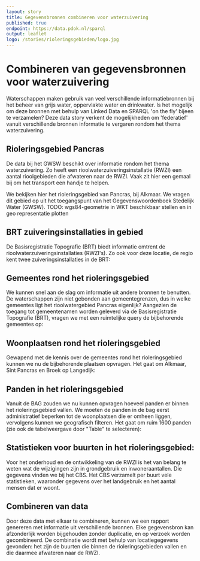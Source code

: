 ```yaml
---
layout: story
title: Gegevensbronnen combineren voor waterzuivering
published: true
endpoint: https://data.pdok.nl/sparql
output: leaflet
logo: /stories/rioleringsgebieden/logo.jpg
---
```


# Combineren van gegevensbronnen voor waterzuivering

Waterschappen maken gebruik van veel verschillende informatiebronnen bij het beheer van grijs water, oppervlakte water en drinkwater. Is het mogelijk om deze bronnen met behulp van Linked Data en SPARQL 'on the fly' bijeen te verzamelen? Deze data story verkent de mogelijkheden om 'federatief' vanuit verschillende bronnen informatie te vergaren rondom het thema waterzuivering.

## Rioleringsgebied Pancras 
De data bij het GWSW beschikt over informatie rondom het thema waterzuivering. Zo heeft een rioolwaterzuiveringsinstallatie (RWZI) een aantal rioolgebieden die afwateren naar de RWZI. Vaak zit hier een gemaal bij om het transport een handje te helpen. 

We bekijken hier het rioleringsgebied van Pancras, bij Alkmaar. We vragen dit gebied op uit het toegangspunt van het Gegevenswoordenboek Stedelijk Water (GWSW).
TODO: wgs84-geometrie in WKT beschikbaar stellen en in geo representatie plotten

<div data-query
     data-query-endpoint="http://sparql.gwsw.nl/repositories/TestVali"
     data-query-sparql="rioleringsgebied-pancras.rq">
</div>

## BRT zuiveringsinstallaties in gebied
De Basisregistratie Topografie (BRT) biedt informatie omtrent de rioolwaterzuiveringsinstallaties (RWZI's). Zo ook voor deze locatie, de regio kent twee zuiveringsinstallaties in de BRT:

<div data-query
     data-query-endpoint="https://data.pdok.nl/sparql"
     data-query-sparql="zuiveringsinstallaties-in-gebied.rq">
</div>

## Gemeentes rond het rioleringsgebied
We kunnen snel aan de slag om informatie uit andere bronnen te benutten. De waterschappen zijn niet gebonden aan gemeentegrenzen, dus in welke gemeentes ligt het rioolwatergebied Pancras eigenlijk? Aangezien de toegang tot gemeentenamen worden geleverd via de Basisregistratie Topografie (BRT), vragen we met een ruimtelijke query de bijbehorende gemeentes op:

<div data-query
     data-query-endpoint="https://data.pdok.nl/sparql"
     data-query-sparql="gemeentes-rg-pancras.rq">
</div>

## Woonplaatsen rond het rioleringsgebied
Gewapend met de kennis over de gemeentes rond het rioleringsgebied kunnen we nu de bijbehorende plaatsen opvragen. Het gaat om Alkmaar, Sint Pancras en Broek op Langedijk:

<div data-query
     data-query-endpoint="https://data.pdok.nl/sparql"
     data-query-sparql="woonplaatsen-in-rioleringsgebied.rq">
</div>

## Panden in het rioleringsgebied
Vanuit de BAG zouden we nu kunnen opvragen hoeveel panden er binnen het rioleringsgebied vallen. We moeten de panden in de bag eerst administratief beperken tot de woonplaatsen die er omheen liggen, vervolgens kunnen we geografisch filteren. Het gaat om ruim 1600 panden (zie ook de tabelweergave door "Table" te selecteren):

<div data-query
     data-query-endpoint="https://data.pdok.nl/sparql"
     data-query-sparql="panden-in-rioleringsgebied.rq">
</div>


## Statistieken voor buurten in het rioleringsgebied: 
Voor het onderhoud en de ontwikkeling van de RWZI is het van belang te weten wat de wijzigingen zijn in grondgebruik en inwoneraantallen. Die gegevens vinden we bij het CBS. Het CBS verzamelt per buurt vele statistieken, waaronder gegevens over het landgebruik en het aantal mensen dat er woont.

<div data-query
     data-query-endpoint="https://betalinkeddata.cbs.nl/sparql"
     data-query-sparql="buurten-in-rioleringsgebied.rq">
</div>


## Combineren van data
Door deze data met elkaar te combineren, kunnen we een rapport genereren met informatie uit verschillende bronnen. Elke gegevensbron kan afzonderlijk worden bijgehouden zonder duplicatie, en op verzoek worden gecombineerd. De combinatie wordt met behulp van locatiegegevens gevonden: het zijn de buurten die binnen de rioleringsgebieden vallen en die daarmee afwateren naar de RWZI.

